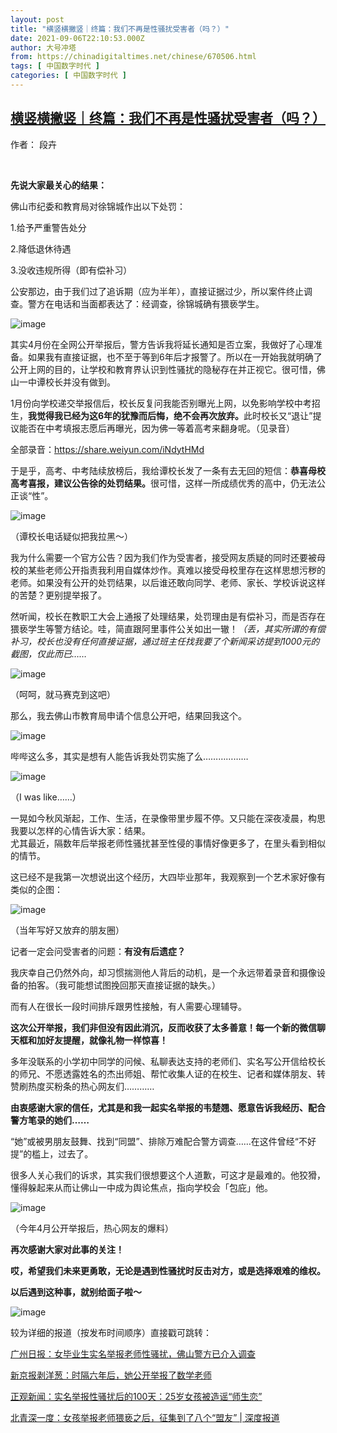 ```yaml
---
layout: post
title: "横竖横撇竖｜终篇：我们不再是性骚扰受害者（吗？）"
date: 2021-09-06T22:10:53.000Z
author: 大号冲塔
from: https://chinadigitaltimes.net/chinese/670506.html
tags: [ 中国数字时代 ]
categories: [ 中国数字时代 ]
---
```

<!--1630966253000-->
[横竖横撇竖｜终篇：我们不再是性骚扰受害者（吗？）](https://chinadigitaltimes.net/chinese/670506.html)
------

<div>
<p>作者： 段卉</p><p>&emsp;</p><p><strong>先说大家最关心的结果：</strong></p><p>佛山市纪委和教育局对徐锦城作出以下处罚：</p><p>1.给予严重警告处分</p><p>2.降低退休待遇</p><p>3.没收违规所得（即有偿补习）</p><p>公安那边，由于我们过了追诉期（应为半年），直接证据过少，所以案件终止调查。警方在电话和当面都表达了：经调查，徐锦城确有猥亵学生。</p><p><img src="https://chinadigitaltimes.net/chinese/files/2021/09/post-670506-613691edc8e28." alt="image" /></p><p>其实4月份在全网公开举报后，警方告诉我将延长通知是否立案，我做好了心理准备。如果我有直接证据，也不至于等到6年后才报警了。所以在一开始我就明确了公开上网的目的，让学校和教育界认识到性骚扰的隐秘存在并正视它。很可惜，佛山一中谭校长并没有做到。</p><p>1月份向学校递交举报信后，校长反复问我能否别曝光上网，以免影响学校中考招生，<strong>我觉得我已经为这6年的犹豫而后悔，绝不会再次放弃。</strong>此时校长又“退让”提议能否在中考填报志愿后再曝光，因为佛一等着高考来翻身呢。（见录音）</p><p>全部录音：<a href="https://share.weiyun.com/iNdytHMd">https://share.weiyun.com/iNdytHMd</a></p><p>于是乎，高考、中考陆续放榜后，我给谭校长发了一条有去无回的短信：<strong>恭喜母校高考喜报，建议公告徐的处罚结果。</strong>很可惜，这样一所成绩优秀的高中，仍无法公正谈“性”。</p><p><img src="https://chinadigitaltimes.net/chinese/files/2021/09/post-670506-613691ee0a087.png" alt="image" /></p><div class="ts">（谭校长电话疑似把我拉黑～）</div><p>我为什么需要一个官方公告？因为我们作为受害者，接受网友质疑的同时还要被母校的某些老师公开指责我利用自媒体炒作。真难以接受母校里存在这样思想污秽的老师。如果没有公开的处罚结果，以后谁还敢向同学、老师、家长、学校诉说这样的苦楚？更别提举报了。</p><p>然听闻，校长在教职工大会上通报了处理结果，处罚理由是有偿补习，而是否存在猥亵学生等警方结论。哇，简直跟阿里事件公关如出一辙！<em>（丢，其实所谓的有偿补习，校长也没有任何直接证据，通过班主任找我要了个新闻采访提到1000元的截图，仅此而已……</em></p><p><img src="https://chinadigitaltimes.net/chinese/files/2021/09/post-670506-613691ee5c64e.png" alt="image" /></p><div class="ts">（呵呵，就马赛克到这吧）</div><p>那么，我去佛山市教育局申请个信息公开吧，结果回我这个。</p><p><img src="https://chinadigitaltimes.net/chinese/files/2021/09/post-670506-613691ee962bd.png" alt="image" /></p><p>哔哔这么多，其实是想有人能告诉我处罚实施了么………………</p><p><img src="https://chinadigitaltimes.net/chinese/files/2021/09/post-670506-613691eedca6a.png" alt="image" /></p><div class="ts">（I was like&#8230;&#8230;）</div><p>一晃如今秋风渐起，工作、生活，在录像带里步履不停。又只能在深夜凌晨，构思我要以怎样的心情告诉大家：结果。<br />尤其最近，隔数年后举报老师性骚扰甚至性侵的事情好像更多了，在里头看到相似的情节。</p><p>这已经不是我第一次想说出这个经历，大四毕业那年，我观察到一个艺术家好像有类似的企图：</p><p><img src="https://chinadigitaltimes.net/chinese/files/2021/09/post-670506-613691ef33e3f.png" alt="image" /></p><div class="ts">（当年写好又放弃的朋友圈）</div><p>记者一定会问受害者的问题：<strong>有没有后遗症？</strong></p><p>我庆幸自己仍然外向，却习惯揣测他人背后的动机，是一个永远带着录音和摄像设备的拍客。（我可能想试图挽回那天直接证据的缺失。）</p><p>而有人在很长一段时间排斥跟男性接触，有人需要心理辅导。</p><p><strong>这次公开举报，我们非但没有因此消沉，反而收获了太多善意！每一个新的微信聊天框和加好友提醒，就像礼物一样惊喜！</strong></p><p>多年没联系的小学初中同学的问候、私聊表达支持的老师们、实名写公开信给校长的师兄、不愿透露姓名的杰出师姐、帮忙收集人证的在校生、记者和媒体朋友、转赞刷热度买粉条的热心网友们…………</p><p><strong>由衷感谢大家的信任，尤其是和我一起实名举报的韦楚翘、愿意告诉我经历、配合警方笔录的她们&#8230;&#8230;</strong></p><p>“她”或被男朋友鼓舞、找到“同盟”、排除万难配合警方调查……在这件曾经“不好提”的槛上，过去了。</p><p>很多人关心我们的诉求，其实我们很想要这个人道歉，可这才是最难的。他狡猾，懂得躲起来从而让佛山一中成为舆论焦点，指向学校会「包庇」他。</p><p><img src="https://chinadigitaltimes.net/chinese/files/2021/09/post-670506-613691ef6c303.png" alt="image" /></p><div class="ts">（今年4月公开举报后，热心网友的爆料）</div><p><strong>再次感谢大家对此事的关注！</strong></p><p><strong>哎，希望我们未来更勇敢，无论是遇到性骚扰时反击对方，或是选择艰难的维权。</strong></p><p><strong>以后遇到这种事，就别给面子啦～</strong></p><p><img src="https://chinadigitaltimes.net/chinese/files/2021/09/post-670506-613691ef8e489.gif" alt="image" /></p><p>较为详细的报道（按发布时间顺序）直接戳可跳转：</p><p><a href="https://mp.weixin.qq.com/s?__biz=MjM5MjA0MDk2MA==&amp;mid=2652709857&amp;idx=1&amp;sn=7fd860f7b3ff4e5ee42bf2b834f24a56&amp;scene=21#wechat_redirect">广州日报：女毕业生实名举报老师性骚扰，佛山警方已介入调查</a></p><p><a href="https://mp.weixin.qq.com/s?__biz=MzI2ODExNzg5OQ==&amp;mid=2653639697&amp;idx=1&amp;sn=870793837e53a2b4fd4b3f290f4a7a6a&amp;scene=21#wechat_redirect">新京报剥洋葱：时隔六年后，她公开举报了数学老师</a></p><p><a href="https://wap.zhengguannews.cn/html/news/52130.html?suid=4A85FF2A1F4D7D45" title="正观新闻：实名举报性骚扰后的100天：25岁女孩被造谣“师生恋”">正观新闻：实名举报性骚扰后的100天：25岁女孩被造谣“师生恋”</a></p><p><a href="https://mp.weixin.qq.com/s?__biz=MzU2MzQzOTg1Nw==&amp;mid=2247500266&amp;idx=1&amp;sn=5d3b39590c6f719ee4bd91aebed70b7b&amp;scene=21#wechat_redirect">北青深一度：女孩举报老师猥亵之后，征集到了八个“盟友” | 深度报道</a></p>
</div>
